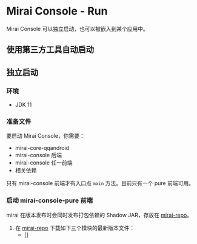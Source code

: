 # Mirai Console - Run

Mirai Console 可以独立启动，也可以被嵌入到某个应用中。

## 使用第三方工具自动启动

## 独立启动

### 环境
- JDK 11

### 准备文件

要启动 Mirai Console，你需要：
- mirai-core-qqandroid 
- mirai-console 后端
- mirai-console 任一前端
- 相关依赖

只有 mirai-console 前端才有入口点 `main` 方法。目前只有一个 pure 前端可用。

### 启动 mirai-console-pure 前端

mirai 在版本发布时会同时发布打包依赖的 Shadow JAR，存放在 [mirai-repo]。

1. 在 [mirai-repo] 下载如下三个模块的最新版本文件：
   - []

[mirai-repo]: https://github.com/project-mirai/mirai-repo/
